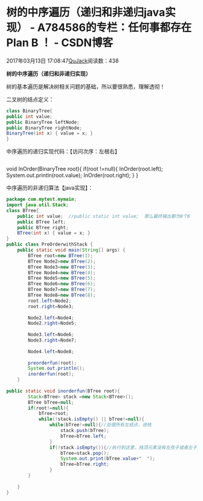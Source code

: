 # 树的中序遍历（递归和非递归java实现） - A784586的专栏：任何事都存在 Plan B ！ - CSDN博客





2017年03月13日 17:08:47[QuJack](https://me.csdn.net/A784586)阅读数：438








**树的中序遍历（递归和非递归实现）**


树的基本遍历是解决树相关问题的基础，所以要很熟悉，理解透彻！



二叉树的结点定义：

```java
class BinaryTree{  
public int value;  
public BinaryTree leftNode;  
public BinaryTree rightNode;  
BinaryTree(int x) { value = x; }  
}
```



中序遍历的递归实现代码：【访问次序：左根右】



```java

```
void InOrder(BinaryTree root){
	if(root !=null){
	InOrder(root.left);
	System.out.println(root.value);
	InOrder(root.right);
	}
}





中序遍历的非递归算法【java实现】：



```java
package com.mytest.mymain;
import java.util.Stack;
class BTree{
	public int value;  //public static int value;  那么最终输出都为8个8
	public BTree left;  
	public BTree right;  
	BTree(int x) { value = x; }  
}
public class PreOrderwithStack {
	public static void main(String[] args) {
		BTree root=new BTree(1);
		BTree Node2=new BTree(2);
		BTree Node3=new BTree(3);
		BTree Node4=new BTree(4);
		BTree Node5=new BTree(5);
		BTree Node6=new BTree(6);
		BTree Node7=new BTree(7);
		BTree Node8=new BTree(8);
		root.left=Node2;
		root.right=Node3;
		
		Node2.left=Node4;
		Node2.right=Node5;
		
		Node3.left=Node6;
		Node3.right=Node7;
		
		Node4.left=Node8;
		
		preorderfun(root);
		System.out.println();
		inorderfun(root);
	}
	
public static void inorderfun(BTree root){
		Stack<BTree> stack =new Stack<BTree>();
		BTree bTree=null;
		if(root!=null){
			bTree=root;
			while(!stack.isEmpty() || bTree!=null){
				while(bTree!=null){//处理所有左结点，进栈
					stack.push(bTree);
					bTree=bTree.left;
				}
				if(!stack.isEmpty()){//执行到这里，栈顶元素没有左孩子或者左子树都被访问过
					bTree=stack.pop();
					System.out.print(bTree.value+"  ");
					bTree=bTree.right;
				}
		}
		
	}
}
```







